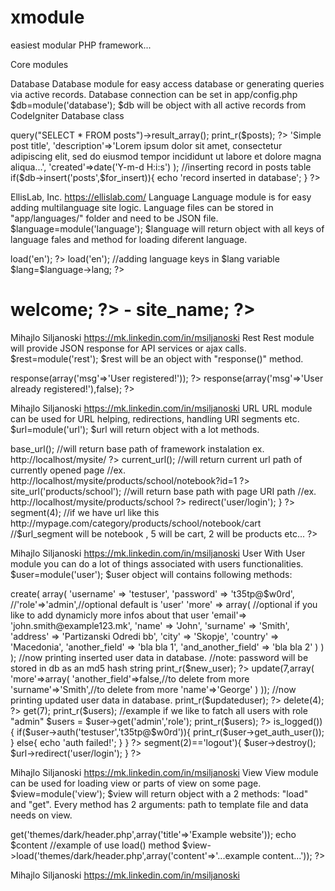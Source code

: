 # xmodule
easiest modular PHP framework...

Core modules


Database
Database module for easy access database or generating queries via active records. Database connection can be set in app/config.php
$db=module('database');
$db will be object with all active records from CodeIgniter Database class
<?php
                
    $db=module('database');
                
    //selecting all posts from posts table
    $posts=$db->query("SELECT * FROM posts")->result_array();
                
    print_r($posts);
                
?>
            
<?php
                
    $db=module('database');
                
    //preparing data for insert
    $for_insert=array(
        'title'=>'Simple post title',
        'description'=>'Lorem ipsum dolor sit amet, consectetur adipiscing elit, sed do eiusmod tempor incididunt ut labore et dolore magna aliqua...',
        'created'=>date('Y-m-d H:i:s')
    );
                
    //inserting record in posts table
    if($db->insert('posts',$for_insert)){
        echo 'record inserted in database';
    }
                
?>
            
EllisLab, Inc.
https://ellislab.com/
Language
Language module is for easy adding multilanguage site logic. Language files can be stored in "app/languages/" folder and need to be JSON file.
$language=module('language');
$language will return object with all keys of language fales and method for loading diferent language.
<?php
                
    $language=module('language');
                
    //loading language file
    $language->load('en');
                
?>
            
<?php
                
    //init language module
    $language=module('language');
                
    //loading language file
    $language->load('en');
                
    //adding language keys in $lang variable
    $lang=$language->lang;
                
?>

<h1>
    <?php echo $lang->welcome; ?> - <?php echo $lang->site_name; ?>
</h1>

            
Mihajlo Siljanoski
https://mk.linkedin.com/in/msiljanoski
Rest
Rest module will provide JSON response for API services or ajax calls.
$rest=module('rest');
$rest will be an object with "response()" method.
<?php
    
    //init rest module
    $rest=module('rest');
    
    //example of use for regular response
    $rest->response(array('msg'=>'User registered!'));
                
?>
            
<?php
    
    //init rest module
    $rest=module('rest');
    
    //example of use for error response
    $rest->response(array('msg'=>'User already registered!'),false);
                
?>

            
Mihajlo Siljanoski
https://mk.linkedin.com/in/msiljanoski
URL
URL module can be used for URL helping, redirections, handling URI segments etc.
$url=module('url');
$url will return object with a lot methods.
<?php
    
    //init url module
    $url=module('url');
    
    //example of use base_url() method
    $url->base_url();
    
    //will return base path of framework instalation ex. http://localhost/mysite/
                
?>
            
<?php
    
    //init url module
    $url=module('url');
    
    //example of use current_url() method
    $url->current_url();
    
    //will return current url path of currently opened page 
    //ex. http://localhost/mysite/products/school/notebook?id=1
                
?>
            
<?php
    
    //init url module
    $url=module('url');
    
    //example of use site_url() method
    $url->site_url('products/school');
    
    //will return base path with page URI path 
    //ex. http://localhost/mysite/products/school
                
?>
            
<?php
    
    //init url module
    $url=module('url');
    
    //example of use redirect() method
    if(/* check for logged user */){
        //some code
    }
    else{
        $url->redirect('user/login');
    }
                
?>
            
<?php
    
    //init url module
    $url=module('url');
    
    //example of use segment() method
    $url_segment=$url->segment(4);
    
    //if we have url like this http://mypage.com/category/products/school/notebook/cart
    //$url_segment will be notebook , 5 will be cart, 2 will be products etc...
    
                            
?>
            
Mihajlo Siljanoski
https://mk.linkedin.com/in/msiljanoski
User
With User module you can do a lot of things associated with users functionalities.
$user=module('user');
$user object will contains following methods:
<?php
    
    //init user module , this also will create 2 tables in databse for users
    $user=module('user');
    
    //example for creating new user
    
    $new_user = $user->create(
        array(
            'username' => 'testuser',
            'password' => 't35tp@$w0rd',
            //'role'=>'admin',//optional default is 'user'
            'more' => array(  //optional if you like to add dynamicly more infos about that user
                'email'=> 'john.smith@example123.mk',
                'name' => 'John',
                'surname' => 'Smith',
                'address' => 'Partizanski Odredi bb',
                'city' => 'Skopje',
                'country' => 'Macedonia',
                'another_field' => 'bla bla 1',
                'and_another_field' => 'bla bla 2'
            )
        )
    );
    
    //now printing inserted user data in database.
    //note: password will be stored in db as an md5 hash string 
    print_r($new_user);
    
?>
            
<?php
    
    //init user module 
    $user=module('user');
    
    //example for updaing existing user.., very similar as insert
    //first parametar is user_id we want to update
    
    $updateduser=$user->update(7,array(
        'more'=>array(
            'another_field'=>false,//to delete from more
            'surname'=>'Smith',//to delete from more
            'name'=>'George'
        )
    ));

    //now printing updated user data in database.
    print_r($updateduser);
    
?>
            
<?php
    
    //init user module 
    $user=module('user');
    
    //example for deleting existing user..
    //first parametar is user_id we want to delete
    
    $user->delete(4);
    
?>
            
<?php
    
    //init user module 
    $user=module('user');
    
    //example for fatching user/s data from db..
    //first parametar is user_id we want to fatch
    
    $oneUser = $user->get(7);
    
    print_r($users);
    
    //example if we like to fatch all users with role "admin"
    
    $users = $user->get('admin','role');
    
    print_r($users);
    
?>
            
<?php
    
    //init user module 
    $user=module('user');
    
    //example for using "is_logged", "auth" and "get_auth_user" methods..
    if(!$user->is_logged()){
        if($user->auth('testuser','t35tp@$w0rd')){
            print_r($user->get_auth_user());
        }
        else{
            echo 'auth failed!';
        }
    }
    
?>
            
<?php
    
    //init user module 
    $user=module('user');
    
    //init url module
    $url=module('url');
    
    //example for using "destroy" user session method..
    
    if($url->segment(2)=='logout'){
        $user->destroy();
        $url->redirect('user/login');
    }
    
?>
            
Mihajlo Siljanoski
https://mk.linkedin.com/in/msiljanoski
View
View module can be used for loading view or parts of view on some page.
$view=module('view');
$view will return object with a 2 methods: "load" and "get". Every method has 2 arguments: path to template file and data needs on view.
<?php
    
    //init view module
    $view=module('view');
    
    //example of use get() method
    $content=$view->get('themes/dark/header.php',array('title'=>'Example website'));
    echo $content
    
    //example of use load() method
    $view->load('themes/dark/header.php',array('content'=>'...example content...'));
                
?>
            
Mihajlo Siljanoski
https://mk.linkedin.com/in/msiljanoski
